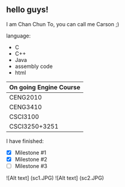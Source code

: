 ## hello guys!
I am Chan Chun To, you can call me Carson ;)

language:
* C
* C++
* Java
* assembly code
* html

|	On going Engine Course	|
|--------------------------|
|CENG2010|Digital Logic Design Lab|
|CENG3410|Smart Hardware Design|
|CSCI3100|Software Enginerring|
|CSCI3250+3251|Computer And Society+Enginerring Practicum|

I have finished:
- [X] Milestone #1
- [X] Milestone #2
- [ ] Milestone #3

![Alt text] (sc1.JPG)
![Alt text] (sc2.JPG)


